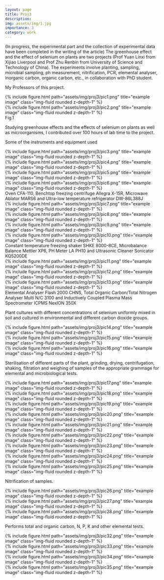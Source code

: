 ```yaml
---
layout: page
title: Proj3
description:
img: assets/img/1.jpg
importance: 3
category: work
---
```


(In progress, the experimental part and the collection of experimental data have been completed in the writing of the article) The greenhouse effect and the effect of selenium on plants are two projects (Prof Yuan Linxi from Xijiao Liverpool and Prof Zhu Renbin from University of Science and Technology of China). The experiments involve planting, sampling, microbial sampling, ph measurement, nitrification, PCR, elemental analyser, inorganic carbon, organic carbon, etc., in collaboration with PhD student.

My Professors of this project.
<div class="row">
    <div class="col-sm mt-3 mt-md-0">
        {% include figure.html path="assets/img/proj3/pic1.png" title="example image" class="img-fluid rounded z-depth-1" %}
    </div>
    <div class="col-sm mt-3 mt-md-0">
        {% include figure.html path="assets/img/proj3/pic2.png" title="example image" class="img-fluid rounded z-depth-1" %}
    </div>
</div>
<div class="caption">
    Fig.1
</div>

Studying greenhouse effects and the effects of selenium on plants as well as microorganisms, I contributed over 100 hours of lab time to the project.

Some of the instruments and equipment used
<div class="row">
    <div class="col-sm mt-3 mt-md-0">
        {% include figure.html path="assets/img/proj3/pic3.png" title="example image" class="img-fluid rounded z-depth-1" %}
    </div>
    <div class="col-sm mt-3 mt-md-0">
        {% include figure.html path="assets/img/proj3/pic4.png" title="example image" class="img-fluid rounded z-depth-1" %}
    </div>
    <div class="col-sm mt-3 mt-md-0">
        {% include figure.html path="assets/img/proj3/pic5.png" title="example image" class="img-fluid rounded z-depth-1" %}
    </div>
    <div class="col-sm mt-3 mt-md-0">
        {% include figure.html path="assets/img/proj3/pic6.png" title="example image" class="img-fluid rounded z-depth-1" %}
    </div>
</div>
<div class="caption">
    Oven CFA-110, Benchtop freezing centrifuge Allegra X-15R, Microwave Ablator MARS6 and Ultra-low temperature refrigerator DW-86L388J
</div>

<div class="row">
    <div class="col-sm mt-3 mt-md-0">
        {% include figure.html path="assets/img/proj3/pic7.png" title="example image" class="img-fluid rounded z-depth-1" %}
    </div>
    <div class="col-sm mt-3 mt-md-0">
        {% include figure.html path="assets/img/proj3/pic8.png" title="example image" class="img-fluid rounded z-depth-1" %}
    </div>
    <div class="col-sm mt-3 mt-md-0">
        {% include figure.html path="assets/img/proj3/pic9.png" title="example image" class="img-fluid rounded z-depth-1" %}
    </div>
    <div class="col-sm mt-3 mt-md-0">
        {% include figure.html path="assets/img/proj3/pic10.png" title="example image" class="img-fluid rounded z-depth-1" %}
    </div>
</div>
<div class="caption">
    Constant temperature freezing shaker SHKE 8000-8CE, Microbalance Balance Mettler XP6, PH Meter LA PH10 and Ultrasonic Cleaner Sonicator KQ5200DE
</div>

<div class="row">
    <div class="col-sm mt-3 mt-md-0">
        {% include figure.html path="assets/img/proj3/pic11.png" title="example image" class="img-fluid rounded z-depth-1" %}
    </div>
    <div class="col-sm mt-3 mt-md-0">
        {% include figure.html path="assets/img/proj3/pic12.png" title="example image" class="img-fluid rounded z-depth-1" %}
    </div>
    <div class="col-sm mt-3 mt-md-0">
        {% include figure.html path="assets/img/proj3/pic13.png" title="example image" class="img-fluid rounded z-depth-1" %}
    </div>
</div>
<div class="caption">
    Elemental Analyser Flash 2000 CHNS, Total Organic Carbon/Total Nitrogen Analyser Multi N/C 3100 and Inductively Coupled Plasma Mass Spectrometer ICPMS NexION 350X
</div>

Plant cultures with different concentrations of selenium uniformly mixed in soil and cultured in environmental and different carbon dioxide groups.
<div class="row">
    <div class="col-sm mt-3 mt-md-0">
        {% include figure.html path="assets/img/proj3/pic14.png" title="example image" class="img-fluid rounded z-depth-1" %}
    </div>
    <div class="col-sm mt-3 mt-md-0">
        {% include figure.html path="assets/img/proj3/pic15.png" title="example image" class="img-fluid rounded z-depth-1" %}
    </div>
    <div class="col-sm mt-3 mt-md-0">
        {% include figure.html path="assets/img/proj3/pic16.png" title="example image" class="img-fluid rounded z-depth-1" %}
    </div>
</div>
<div class="caption">
</div>

Sterilisation of different parts of the plant, grinding, drying, centrifugation, shaking, filtration and weighing of samples of the appropriate grammage for elemental and microbiological tests.
<div class="row">
    <div class="col-sm mt-3 mt-md-0">
        {% include figure.html path="assets/img/proj3/pic17.png" title="example image" class="img-fluid rounded z-depth-1" %}
    </div>
    <div class="col-sm mt-3 mt-md-0">
        {% include figure.html path="assets/img/proj3/pic18.png" title="example image" class="img-fluid rounded z-depth-1" %}
    </div>
    <div class="col-sm mt-3 mt-md-0">
        {% include figure.html path="assets/img/proj3/pic19.png" title="example image" class="img-fluid rounded z-depth-1" %}
    </div>
</div>
<div class="caption">
</div>
<div class="row">
    <div class="col-sm mt-3 mt-md-0">
        {% include figure.html path="assets/img/proj3/pic20.png" title="example image" class="img-fluid rounded z-depth-1" %}
    </div>
    <div class="col-sm mt-3 mt-md-0">
        {% include figure.html path="assets/img/proj3/pic21.png" title="example image" class="img-fluid rounded z-depth-1" %}
    </div>
    <div class="col-sm mt-3 mt-md-0">
        {% include figure.html path="assets/img/proj3/pic22.png" title="example image" class="img-fluid rounded z-depth-1" %}
    </div>
</div>
<div class="caption">
</div>
<div class="row">
    <div class="col-sm mt-3 mt-md-0">
        {% include figure.html path="assets/img/proj3/pic23.png" title="example image" class="img-fluid rounded z-depth-1" %}
    </div>
    <div class="col-sm mt-3 mt-md-0">
        {% include figure.html path="assets/img/proj3/pic24.png" title="example image" class="img-fluid rounded z-depth-1" %}
    </div>
    <div class="col-sm mt-3 mt-md-0">
        {% include figure.html path="assets/img/proj3/pic25.png" title="example image" class="img-fluid rounded z-depth-1" %}
    </div>
</div>
<div class="caption">
</div>

Nitrification of samples.
<div class="row">
    <div class="col-sm mt-3 mt-md-0">
        {% include figure.html path="assets/img/proj3/pic26.png" title="example image" class="img-fluid rounded z-depth-1" %}
    </div>
    <div class="col-sm mt-3 mt-md-0">
        {% include figure.html path="assets/img/proj3/pic27.png" title="example image" class="img-fluid rounded z-depth-1" %}
    </div>
    <div class="col-sm mt-3 mt-md-0">
        {% include figure.html path="assets/img/proj3/pic28.png" title="example image" class="img-fluid rounded z-depth-1" %}
    </div>
</div>
<div class="caption">
</div>

Performs total and organic carbon, N, P, K and other elemental tests.
<div class="row">
    <div class="col-sm mt-3 mt-md-0">
        {% include figure.html path="assets/img/proj3/pic32.png" title="example image" class="img-fluid rounded z-depth-1" %}
    </div>
    <div class="col-sm mt-3 mt-md-0">
        {% include figure.html path="assets/img/proj3/pic33.png" title="example image" class="img-fluid rounded z-depth-1" %}
    </div>
    <div class="col-sm mt-3 mt-md-0">
        {% include figure.html path="assets/img/proj3/pic34.png" title="example image" class="img-fluid rounded z-depth-1" %}
    </div>
    <div class="col-sm mt-3 mt-md-0">
        {% include figure.html path="assets/img/proj3/pic35.png" title="example image" class="img-fluid rounded z-depth-1" %}
    </div>
</div>
<div class="caption">
</div>